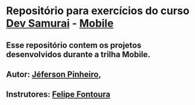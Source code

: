 # Repositório para exercícios do curso **[Dev Samurai](https://www.linkedin.com/school/dev-samurai/)** - **[Mobile](https://lp.devsamurai.com.br/pl/sl/do/ta8cd6eu/?xpromo=st-devsamurai)**
## Esse repositório contem os projetos desenvolvidos durante a trilha Mobile.
## Autor: **[Jéferson Pinheiro](https://github.com/ojeffpinheiro01/)**,
## Instrutores: **[Felipe Fontoura](https://www.linkedin.com/in/felipefontoura/)**
